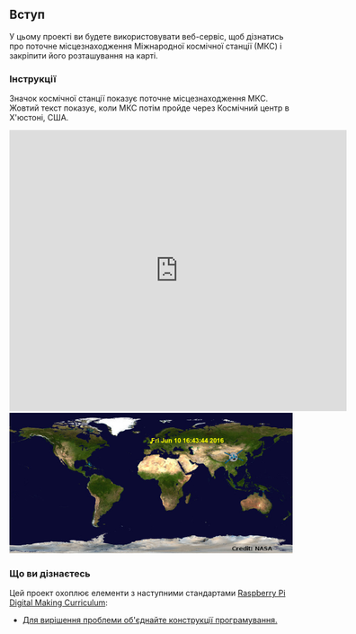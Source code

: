 ## Вступ

У цьому проекті ви будете використовувати веб-сервіс, щоб дізнатись про поточне місцезнаходження Міжнародної космічної станції (МКС) і закріпити його розташування на карті.

### Інструкції

Значок космічної станції показує поточне місцезнаходження МКС. Жовтий текст показує, коли МКС потім пройде через Космічний центр в Х'юстоні, США.

<div class="trinket">
  <iframe src="https://trinket.io/embed/python/b95851338c?outputOnly=true&start=result" width="600" height="500" frameborder="0" marginwidth="0" marginheight="0" allowfullscreen>
  </iframe>
  <img src="images/iss-final.png">
</div>

### Що ви дізнаєтесь

Цей проект охоплює елементи з наступними стандартами [Raspberry Pi Digital Making Curriculum](http://rpf.io/curriculum):

+ [Для вирішення проблеми об'єднайте конструкції програмування.](https://www.raspberrypi.org/curriculum/programming/builder)